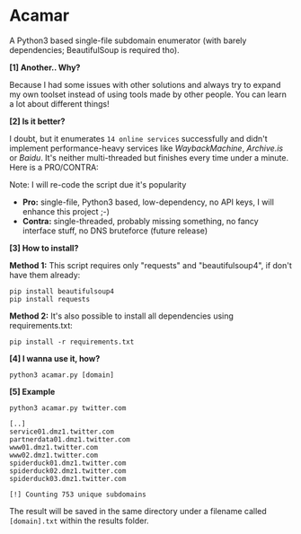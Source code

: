 # Acamar
A Python3 based single-file subdomain enumerator (with barely dependencies; BeautifulSoup is required tho). 

**[1] Another.. Why?**

Because I had some issues with other solutions and always try to expand my own toolset instead of using tools made by other people. You can learn a lot about different things!

**[2] Is it better?**

I doubt, but it enumerates `14 online services` successfully and didn't implement performance-heavy services like *WaybackMachine*, *Archive.is* or *Baidu*. It's neither multi-threaded but finishes every time under a minute. Here is a PRO/CONTRA:

Note: I will re-code the script due it's popularity

- **Pro:** single-file, Python3 based, low-dependency, no API keys, I will enhance this project ;-)
- **Contra:** single-threaded, probably missing something, no fancy interface stuff, no DNS bruteforce (future release)

**[3] How to install?**

**Method 1:** This script requires only "requests" and "beautifulsoup4", if don't have them already:


```
pip install beautifulsoup4
pip install requests
```

**Method 2:** It's also possible to install all dependencies using requirements.txt:

```
pip install -r requirements.txt
```


**[4] I wanna use it, how?**

```
python3 acamar.py [domain]
```

**[5] Example**

```
python3 acamar.py twitter.com

[..]
service01.dmz1.twitter.com
partnerdata01.dmz1.twitter.com
www01.dmz1.twitter.com
www02.dmz1.twitter.com
spiderduck01.dmz1.twitter.com
spiderduck02.dmz1.twitter.com
spiderduck03.dmz1.twitter.com

[!] Counting 753 unique subdomains
```
The result will be saved in the same directory under a filename called `[domain].txt` within the results folder.
